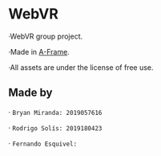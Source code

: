 # WebVR

·WebVR group project.

·Made in [A-Frame](https://aframe.io/).

·All assets are under the license of free use.

## Made by

· `Bryan Miranda: 2019057616`

· `Rodrigo Solís: 2019180423`

· `Fernando Esquivel: `
